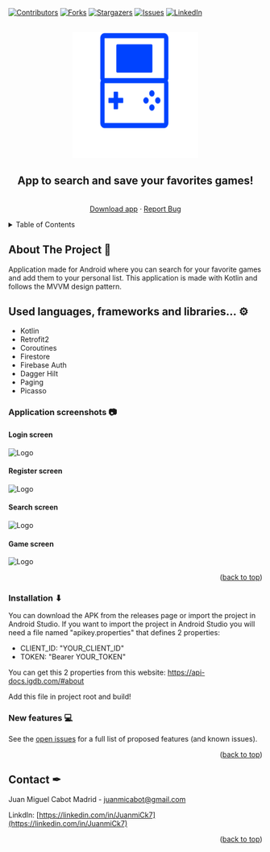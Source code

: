 <a name="readme-top"></a>

[![Contributors][contributors-shield]][contributors-url]
[![Forks][forks-shield]][forks-url]
[![Stargazers][stars-shield]][stars-url]
[![Issues][issues-shield]][issues-url]
[![LinkedIn][linkedin-shield]][linkedin-url]

<!-- PROJECT LOGO -->
<br />
<div align="center">
  <a href="https://github.com/JuanmiCk7/GamerTool">
    <img src="https://github.com/JuanmiCk7/GamerTool/blob/main/app/src/main/res/drawable/gamertool_cover.png" alt="Logo" width="250" height="250">
  </a>
  <br/>
  <h2>App to search and save your favorites games!</h2>
  <p align="center">
    <br />
    <a href="https://github.com/JuanmiCk7/GamerTool/releases/download/v1.0.0/gamertool_1.0.0.apk">Download app</a>
    ·
    <a href="https://github.com/JuanmiCk7/GamerTool/issues">Report Bug</a>
  </p>
</div>


<!-- TABLE OF CONTENTS -->
<details>
  <summary>Table of Contents</summary>
  <ol>
    <li><a href="#about-the-project">About The Project</a></li>
    <li><a href="#used-languages">Used languages, frameworks, used libraries...</a></li>
    <li><a href="#installation">Installation</a></li>
    <li><a href="#new-features">New features</a></li>
    <li><a href="#contact">Contact</a></li>
    
  </ol>
</details>



<!-- ABOUT THE PROJECT -->
## About The Project 📖

Application made for Android where you can search for your favorite games and add them to your personal list.
This application is made with Kotlin and follows the MVVM design pattern.

## Used languages, frameworks and libraries... ⚙
<ul>
  <li>Kotlin</li>
  <li>Retrofit2</li>
  <li>Coroutines</li>
  <li>Firestore</li>
  <li>Firebase Auth</li>
  <li>Dagger Hilt</li>
  <li>Paging</li>
  <li>Picasso</li>
</ul>

<h3>Application screenshots 📷</h3>

<div>
    <h4>Login screen</h4>
    <img src="https://i.imgur.com/vbcanlX.png" alt="Logo" width="250" height="500">
    <h4>Register screen</h4>
    <img src="https://i.imgur.com/A7vMz9E.png" alt="Logo" width="250" height="500">
    <h4>Search screen</h4>
    <img src="https://i.imgur.com/5WeYrcY.png" alt="Logo" width="250" height="500">
    <h4>Game screen</h4>
    <img src="https://i.imgur.com/S3jueiI.png" alt="Logo" width="250" height="500">
</div>

<p align="right">(<a href="#readme-top">back to top</a>)</p>

### Installation ⬇

You can download the APK from the releases page or import the project in Android Studio.
If you want to import the project in Android Studio you will need a file named "apikey.properties" that defines 2 properties:

<ul>
  <li>CLIENT_ID: "YOUR_CLIENT_ID"</li>
  <li>TOKEN: "Bearer YOUR_TOKEN"</li>
</ul>

You can get this 2 properties from this website: https://api-docs.igdb.com/#about

Add this file in project root and build!

### New features 💻

See the [open issues](https://github.com/JuanmiCk7/GamerTool/issues) for a full list of proposed features (and known issues).

<p align="right">(<a href="#readme-top">back to top</a>)</p>


<!-- CONTACT -->
## Contact ✒

Juan Miguel Cabot Madrid - juanmicabot@gmail.com

LinkdIn: [https://linkedin.com/in/JuanmiCk7](https://linkedin.com/in/JuanmiCk7)

<p align="right">(<a href="#readme-top">back to top</a>)</p>

<!-- MARKDOWN LINKS & IMAGES -->
<!-- https://www.markdownguide.org/basic-syntax/#reference-style-links -->
[contributors-shield]: https://img.shields.io/github/contributors/JuanmiCk7/GamerTool.svg?style=for-the-badge
[contributors-url]: https://github.com/JuanmiCk7/GamerTool/graphs/contributors
[forks-shield]: https://img.shields.io/github/forks/JuanmiCk7/GamerTool.svg?style=for-the-badge
[forks-url]: https://github.com/JuanmiCk7/GamerTool/network/members
[stars-shield]: https://img.shields.io/github/stars/JuanmiCk7/GamerTool.svg?style=for-the-badge
[stars-url]: https://github.com/JuanmiCk7/GamerTool/stargazers
[issues-shield]: https://img.shields.io/github/issues/JuanmiCk7/GamerTool.svg?style=for-the-badge
[issues-url]: https://github.com/JuanmiCk7/GamerTool/issues
[linkedin-shield]: https://img.shields.io/badge/-LinkedIn-black.svg?style=for-the-badge&logo=linkedin&colorB=555
[linkedin-url]: https://linkedin.com/in/JuanmiCk7
[product-screenshot]: /blob/main/app/src/main/res/drawable/gamertool_cover.png
